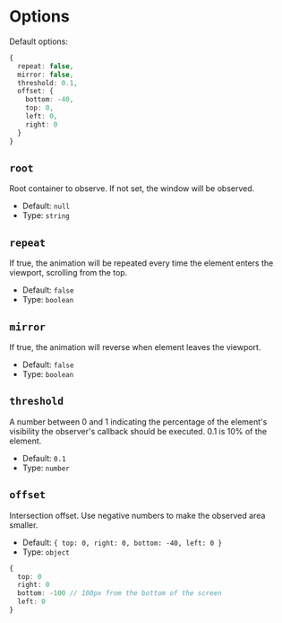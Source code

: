 # Options

Default options:

```ts
{
  repeat: false,
  mirror: false,
  threshold: 0.1,
  offset: {
    bottom: -40,
    top: 0,
    left: 0,
    right: 0
  }
}
```

## `root`

Root container to observe. If not set, the window will be observed.

- Default: `null`
- Type: `string`

## `repeat`

If true, the animation will be repeated every time the element enters the viewport, scrolling from the top.

- Default: `false`
- Type: `boolean`

## `mirror`

If true, the animation will reverse when element leaves the viewport.

- Default: `false`
- Type: `boolean`

## `threshold`

A number between 0 and 1 indicating the percentage of the element's visibility the observer's callback should be executed. 0.1 is 10% of the element.

- Default: `0.1`
- Type: `number`

## `offset`

Intersection offset. Use negative numbers to make the observed area smaller.

- Default: `{ top: 0, right: 0, bottom: -40, left: 0 }`
- Type: `object`

```ts
{
  top: 0
  right: 0
  bottom: -100 // 100px from the bottom of the screen
  left: 0
}
```
